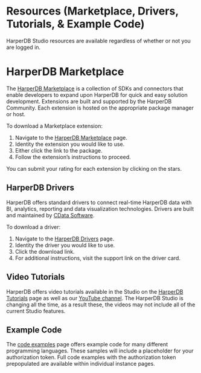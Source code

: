 # Resources (Marketplace, Drivers, Tutorials, & Example Code)

HarperDB Studio resources are available regardless of whether or not you are logged in.

# HarperDB Marketplace

The [HarperDB Marketplace](https://studio.harperdb.io/resources/marketplace/active) is a collection of SDKs and connectors that enable developers to expand upon HarperDB for quick and easy solution development. Extensions are built and supported by the HarperDB Community. Each extension is hosted on the appropriate package manager or host.



To download a Marketplace extension:

1) Navigate to the [HarperDB Marketplace](https://studio.harperdb.io/resources/marketplace/active) page. 
2) Identity the extension you would like to use. 
3) Either click the link to the package. 
4) Follow the extension’s instructions to proceed.

You can submit your rating for each extension by clicking on the stars.

## HarperDB Drivers

HarperDB offers standard drivers to connect real-time HarperDB data with BI, analytics, reporting and data visualization technologies. Drivers are built and maintained by [CData Software](https://www.cdata.com/drivers/harperdb/).



To download a driver:

1) Navigate to the [HarperDB Drivers](https://studio.harperdb.io/resources/marketplace/active) page. 
2) Identity the driver you would like to use. 
3) Click the download link. 
4) For additional instructions, visit the support link on the driver card.

## Video Tutorials

HarperDB offers video tutorials available in the Studio on the [HarperDB Tutorials](https://studio.harperdb.io/resources/tutorials/UExsZ1RNVEtzeXBTNUdJbjRZaTNOeEM0aW5YX3RBNU85SS4yODlGNEE0NkRGMEEzMEQy) page as well as our [YouTube channel](https://www.youtube.com/playlist?list=PLlgTMTKsypS5GIn4Yi3NxC4inX_tA5O9I). The HarperDB Studio is changing all the time, as a result these, the videos may not include all of the current Studio features.

## Example Code

The [code examples](https://studio.harperdb.io/resources/examples/QuickStart%20Examples/Create%20dev%20Schema) page offers example code for many different programming languages. These samples will include a placeholder for your authorization token. Full code examples with the authorization token prepopulated are available within individual instance pages.